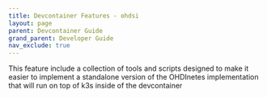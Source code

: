 ```yaml
---
title: Devcontainer Features - ohdsi
layout: page
parent: Devcontainer Guide
grand_parent: Developer Guide
nav_exclude: true
---
```


This feature include a collection of tools and scripts designed to make it easier to implement a standalone version of the OHDInetes implementation that will run on top of k3s inside of the devcontainer